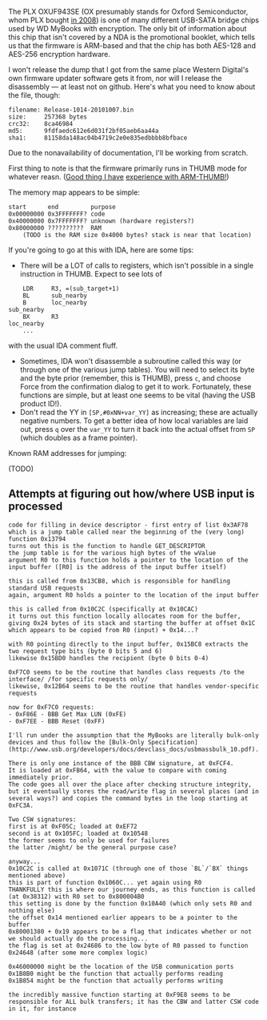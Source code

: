 The PLX OXUF943SE (OX presumably stands for Oxford Semiconductor, whom PLX bought [in 2008](http://www.bloomberg.com/apps/news?pid=newsarchive&sid=aEeIQGrHLbrI)) is one of many different USB-SATA bridge chips used by WD MyBooks with encryption. The only bit of information about this chip that isn't covered by a NDA is the promotional booklet, which tells us that the firmware is ARM-based and that the chip has both AES-128 and AES-256 encryption hardware.

I won't release the dump that I got from the same place Western Digital's own firmware updater software gets it from, nor will I release the disassembly — at least not on github. Here's what you need to know about the file, though:

```
filename: Release-1014-20101007.bin
size:     257368 bytes
crc32:    8ca46984
md5:      9fdfaedc612e6d031f2bf05aeb6aa44a
sha1:     81158da148ac04b4719c2e0e835edbbbb8bfbace
```

Due to the nonavailability of documentation, I'll be working from scratch.

First thing to note is that the firmware primarily runs in THUMB mode for whatever reasn. ([Good thing I have](https://github.com/nimogit/idapyscripts) [experience with ARM-THUMB!](https://github.com/nimogit/mmbnmapdump))

The memory map appears to be simple:

```
start      end         purpose
0x00000000 0x3FFFFFFF? code
0x40000000 0x7FFFFFFF? unknown (hardware registers?)
0x80000000 ??????????  RAM
	(TODO is the RAM size 0x4000 bytes? stack is near that location)
```

If you're going to go at this with IDA, here are some tips:

- There will be a LOT of calls to registers, which isn't possible in a single instruction in THUMB. Expect to see lots of
```
	LDR     R3, =(sub_target+1)
	BL      sub_nearby
	B       loc_nearby
sub_nearby
	BX      R3
loc_nearby
	...
```
with the usual IDA comment fluff.
- Sometimes, IDA won't disassemble a subroutine called this way (or through one of the various jump tables). You will need to select its byte and the byte prior (remember, this is THUMB), press `c`, and choose Force from the confirmation dialog to get it to work. Fortunately, these functions are simple, but at least one seems to be vital (having the USB product ID!).
- Don't read the YY in `[SP,#0xNN+var_YY]` as increasing; these are actually negative numbers. To get a better idea of how local variables are laid out, press `q` over the `var_YY` to turn it back into the actual offset from `SP` (which doubles as a frame pointer).

Known RAM addresses for jumping:

(TODO)

## Attempts at figuring out how/where USB input is processed

```
code for filling in device descriptor - first entry of list 0x3AF78
which is a jump table called near the beginning of the (very long) function 0x13794
turns out this is the function to handle GET_DESCRIPTOR
the jump table is for the various high bytes of the wValue
argument R0 to this function holds a pointer to the location of the input buffer ([R0] is the address of the input buffer itself)

this is called from 0x13CB8, which is responsible for handling standard USB requests
again, argument R0 holds a pointer to the location of the input buffer

this is called from 0x10C2C (specifically at 0x10CAC)
it turns out this function locally allocates room for the buffer, giving 0x24 bytes of its stack and starting the buffer at offset 0x1C
which appears to be copied from R0 (input) + 0x14...?

with R0 pointing directly to the input buffer, 0x15BC8 extracts the two request type bits (byte 0 bits 5 and 6)
likewise 0x15BD0 handles the recipient (byte 0 bits 0-4)

0xF7C0 seems to be the routine that handles class requests /to the interface/ /for specific requests only/
likewise, 0x12B64 seems to be the routine that handles vendor-specific requests

now for 0xF7C0 requests:
- 0xF86E - BBB Get Max LUN (0xFE)
- 0xF7EE - BBB Reset (0xFF)

I'll run under the assumption that the MyBooks are literally bulk-only devices and thus follow the [Bulk-Only Specification](http://www.usb.org/developers/docs/devclass_docs/usbmassbulk_10.pdf).

There is only one instance of the BBB CBW signature, at 0xFCF4.
It is loaded at 0xFB64, with the value to compare with coming immediately prior.
The code goes all over the place after checking structure integrity, but it eventually stores the read/write flag in several places (and in several ways?) and copies the command bytes in the loop starting at 0xFC3A.

Two CSW signatures:
first is at 0xF05C; loaded at 0xEF72
second is at 0x105FC; loaded at 0x10548
the former seems to only be used for failures
the latter /might/ be the general purpose case?

anyway...
0x10C2C is called at 0x1071C (through one of those `BL`/`BX` things mentioned above)
this is part of function 0x1060C... yet again using R0
THANKFULLY this is where our journey ends, as this function is called (at 0x38312) with R0 set to 0x800004B0
this setting is done by the function 0x10A40 (which only sets R0 and nothing else)
the offset 0x14 mentioned earlier appears to be a pointer to the buffer
0x80001380 + 0x19 appears to be a flag that indicates whether or not we should actually do the processing...
the flag is set at 0x24686 to the low byte of R0 passed to function 0x24648 (after some more complex logic)

0x46000000 might be the location of the USB communication ports
0x1B8B0 might be the function that actually performs reading
0x1B854 might be the function that actually performs writing

the incredibly massive function starting at 0xF9E8 seems to be responsible for ALL bulk transfers; it has the CBW and latter CSW code in it, for instance
```

